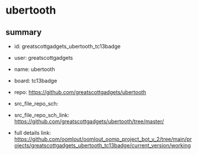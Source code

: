 # ubertooth
 
## summary 
* id: greatscottgadgets_ubertooth_tc13badge
* user: greatscottgadgets
* name: ubertooth
* board: tc13badge
* repo: https://github.com/greatscottgadgets/ubertooth



* src_file_repo_sch: 
* src_file_repo_sch_link: https://github.com/greatscottgadgets/ubertooth/tree/master/
* full details link: https://github.com/oomlout/oomlout_oomp_project_bot_v_2/tree/main/projects/greatscottgadgets_ubertooth_tc13badge/current_version/working  






